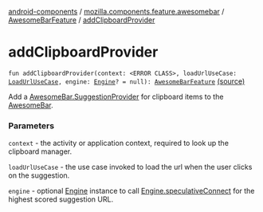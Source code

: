 [android-components](../../index.md) / [mozilla.components.feature.awesomebar](../index.md) / [AwesomeBarFeature](index.md) / [addClipboardProvider](./add-clipboard-provider.md)

# addClipboardProvider

`fun addClipboardProvider(context: <ERROR CLASS>, loadUrlUseCase: `[`LoadUrlUseCase`](../../mozilla.components.feature.session/-session-use-cases/-load-url-use-case/index.md)`, engine: `[`Engine`](../../mozilla.components.concept.engine/-engine/index.md)`? = null): `[`AwesomeBarFeature`](index.md) [(source)](https://github.com/mozilla-mobile/android-components/blob/master/components/feature/awesomebar/src/main/java/mozilla/components/feature/awesomebar/AwesomeBarFeature.kt#L195)

Add a [AwesomeBar.SuggestionProvider](../../mozilla.components.concept.awesomebar/-awesome-bar/-suggestion-provider/index.md) for clipboard items to the [AwesomeBar](../../mozilla.components.concept.awesomebar/-awesome-bar/index.md).

### Parameters

`context` - the activity or application context, required to look up the clipboard manager.

`loadUrlUseCase` - the use case invoked to load the url when
the user clicks on the suggestion.

`engine` - optional [Engine](../../mozilla.components.concept.engine/-engine/index.md) instance to call [Engine.speculativeConnect](../../mozilla.components.concept.engine/-engine/speculative-connect.md) for the
highest scored suggestion URL.